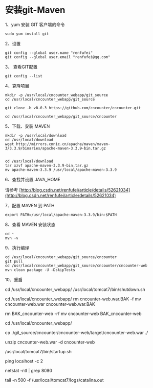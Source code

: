# 安装git-Maven

1、yum 安装 GIT 客户端的命令

	sudo yum install git

2、设置

	git config --global user.name "renfufei"
	git config --global user.email "renfufei@qq.com"

3、 查看GIT配置

	git config --list

4、克隆项目

	
	mkdir -p /usr/local/cncounter_webapp/git_source
	cd /usr/local/cncounter_webapp/git_source
	
	git clone -b v0.0.3 https://github.com/cncounter/cncounter.git

	cd /usr/local/cncounter_webapp/git_source/cncounter
	

5、下载、安装 MAVEN

	mkdir -p /usr/local/download
	cd /usr/local/download
	wget http://mirrors.cnnic.cn/apache/maven/maven-3/3.3.9/binaries/apache-maven-3.3.9-bin.tar.gz


	cd /usr/local/download
	tar xzvf apache-maven-3.3.9-bin.tar.gz
	mv apache-maven-3.3.9 /usr/local/apache-maven-3.3.9


6、查找并设置 JAVA_HOME

请参考 [http://blog.csdn.net/renfufei/article/details/52621034](http://blog.csdn.net/renfufei/article/details/52621034)



7、配置 MAVEN 到 PATH

	export PATH=/usr/local/apache-maven-3.3.9/bin:$PATH


8、查看 MAVEN 安装状态

	cd ~
	mvn -v

9、执行编译


	cd /usr/local/cncounter_webapp/git_source/cncounter
	git pull
	cd /usr/local/cncounter_webapp/git_source/cncounter/cncounter-web
	mvn clean package -U -DskipTests


10、重启

cd /usr/local/cncounter_webapp/
/usr/local/tomcat7/bin/shutdown.sh 

cd /usr/local/cncounter_webapp/
rm cncounter-web.war.BAK -f
mv cncounter-web.war cncounter-web.war.BAK

rm BAK_cncounter-web -rf 
mv cncounter-web BAK_cncounter-web 


cd /usr/local/cncounter_webapp/

cp ./git_source/cncounter/cncounter-web/target/cncounter-web.war  ./

unzip cncounter-web.war -d cncounter-web


/usr/local/tomcat7/bin/startup.sh 

ping localhost -c 2

netstat -ntl | grep 8080 

tail -n 500 -f /usr/local/tomcat7/logs/catalina.out 








